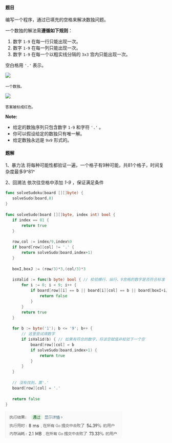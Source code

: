 #### 题目
<p>编写一个程序，通过已填充的空格来解决数独问题。</p>

<p>一个数独的解法需<strong>遵循如下规则</strong>：</p>

<ol>
	<li>数字&nbsp;<code>1-9</code>&nbsp;在每一行只能出现一次。</li>
	<li>数字&nbsp;<code>1-9</code>&nbsp;在每一列只能出现一次。</li>
	<li>数字&nbsp;<code>1-9</code>&nbsp;在每一个以粗实线分隔的&nbsp;<code>3x3</code>&nbsp;宫内只能出现一次。</li>
</ol>

<p>空白格用&nbsp;<code>&#39;.&#39;</code>&nbsp;表示。</p>

<p><img src="http://upload.wikimedia.org/wikipedia/commons/thumb/f/ff/Sudoku-by-L2G-20050714.svg/250px-Sudoku-by-L2G-20050714.svg.png"></p>

<p><small>一个数独。</small></p>

<p><img src="http://upload.wikimedia.org/wikipedia/commons/thumb/3/31/Sudoku-by-L2G-20050714_solution.svg/250px-Sudoku-by-L2G-20050714_solution.svg.png"></p>

<p><small>答案被标成红色。</small></p>

<p><strong>Note:</strong></p>

<ul>
	<li>给定的数独序列只包含数字&nbsp;<code>1-9</code>&nbsp;和字符&nbsp;<code>&#39;.&#39;</code>&nbsp;。</li>
	<li>你可以假设给定的数独只有唯一解。</li>
	<li>给定数独永远是&nbsp;<code>9x9</code>&nbsp;形式的。</li>
</ul>


 #### 题解
 1、暴力法
 将每种可能性都验证一遍，一个格子有9种可能，共81个格子，时间复杂度最多9^81^
 
 2、回溯法
 依次往空格中添加 *1-9* ，保证满足条件
 ```go
 func solveSudoku(board [][]byte) {
 	solveSudo(board,0)
 }
 
 func solveSudo(board [][]byte, index int) bool {
 	if index == 81 {
 		return true
 	}
 
 	row,col := index/9,index%9
 	if board[row][col] != '.' {
 		return solveSudo(board,index+1)
 	}
 
 	boxI,boxJ := (row/3)*3,(col/3)*3
 
 	isValid := func(b byte) bool { // 校验横行、纵行、9宫格的数字是否符合标准
 		for i := 0; i < 9; i++ {
 			if board[row][i] == b || board[i][col] == b || board[boxI+i/3][boxJ+i%3] == b {
 				return false
 			}
 		}
 		return true
 	}
 
 	for b := byte('1'); b <= '9'; b++ {
 		// 这里尝试填数字
 		if isValid(b) { // 如果有符合的数字，将该空赋值并校验下一个空
 			board[row][col] = b
 			if solveSudo(board,index+1) {
 				return true
 			}
 		}
 	}
 
 	// 沒有找到，置'.'
 	board[row][col] = '.'
 
 	return false
 }
 ```
 ![](https://raw.githubusercontent.com/betterfor/cloudImage/master/images/2020-03-11/003702.png)
